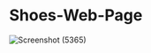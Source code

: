 # Shoes-Web-Page

![Screenshot (5365)](https://github.com/Pankajrao55/Shoes-Web-Page/assets/84912901/c99b7215-01d3-4b20-b990-c5d1c1393ec8)
